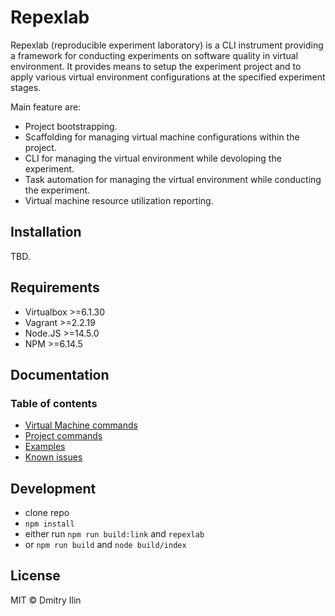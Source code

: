 # Repexlab

Repexlab (reproducible experiment laboratory) is a CLI instrument providing a framework for conducting experiments on software quality in virtual environment.
It provides means to setup the experiment project and to apply various virtual environment configurations at the specified experiment stages.

Main feature are:

* Project bootstrapping.
* Scaffolding for managing virtual machine configurations within the project.
* CLI for managing the virtual environment while devoloping the experiment.
* Task automation for managing the virtual environment while conducting the experiment.
* Virtual machine resource utilization reporting.

## Installation

TBD.

## Requirements

* Virtualbox >=6.1.30
* Vagrant >=2.2.19
* Node.JS >=14.5.0
* NPM >=6.14.5

## Documentation

### Table of contents

* [Virtual Machine commands](/docs/commands_vm.md)
* [Project commands](/docs/commands_project.md)
* [Examples](/docs/examples.md)
* [Known issues](/docs/known_issues.md)

## Development

* clone repo
* `npm install`
* either run `npm run build:link` and `repexlab`
* or `npm run build` and `node build/index`

## License

MIT © Dmitry Ilin
